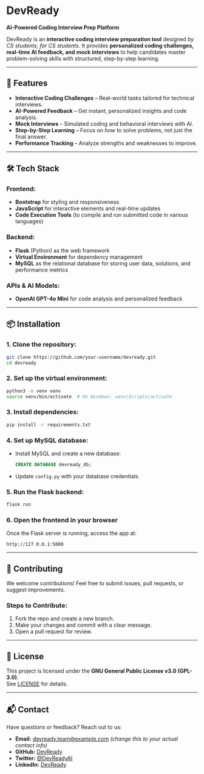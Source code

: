 # DevReady  

**AI-Powered Coding Interview Prep Platform**  

DevReady is an **interactive coding interview preparation tool** designed *by CS students, for CS students.* It provides **personalized coding challenges, real-time AI feedback, and mock interviews** to help candidates master problem-solving skills with structured, step-by-step learning.  

---

## 🚀 Features  

- **Interactive Coding Challenges** – Real-world tasks tailored for technical interviews.  
- **AI-Powered Feedback** – Get instant, personalized insights and code analysis.  
- **Mock Interviews** – Simulated coding and behavioral interviews with AI.  
- **Step-by-Step Learning** – Focus on *how* to solve problems, not just the final answer.  
- **Performance Tracking** – Analyze strengths and weaknesses to improve.  

---

## 🛠 Tech Stack  

### **Frontend:**  
- **Bootstrap** for styling and responsiveness  
- **JavaScript** for interactive elements and real-time updates  
- **Code Execution Tools** (to compile and run submitted code in various languages)  

### **Backend:**  
- **Flask** (Python) as the web framework  
- **Virtual Environment** for dependency management  
- **MySQL** as the relational database for storing user data, solutions, and performance metrics  

### **APIs & AI Models:**  
- **OpenAI GPT-4o Mini** for code analysis and personalized feedback  

---

## 📦 Installation  

### **1. Clone the repository:**  
```bash
git clone https://github.com/your-username/devready.git
cd devready
```

### **2. Set up the virtual environment:**  
```bash
python3 -m venv venv
source venv/bin/activate  # On Windows: venv\Scripts\activate
```

### **3. Install dependencies:**  
```bash
pip install -r requirements.txt
```

### **4. Set up MySQL database:**  
- Install MySQL and create a new database:  
  ```sql
  CREATE DATABASE devready_db;
  ```
- Update `config.py` with your database credentials.  

### **5. Run the Flask backend:**  
```bash
flask run
```

### **6. Open the frontend in your browser**  
Once the Flask server is running, access the app at:  
```
http://127.0.0.1:5000
```

---

## 🤝 Contributing  

We welcome contributions! Feel free to submit issues, pull requests, or suggest improvements.  

### Steps to Contribute:  

1. Fork the repo and create a new branch.  
2. Make your changes and commit with a clear message.  
3. Open a pull request for review.  

---

## 📜 License  

This project is licensed under the **GNU General Public License v3.0 (GPL-3.0)**.  
See [LICENSE](LICENSE) for details.  

---

## 📬 Contact  

Have questions or feedback? Reach out to us:  

- **Email:** devready.team@example.com *(change this to your actual contact info)*  
- **GitHub:** [DevReady](https://github.com/your-repo)  
- **Twitter:** [@DevReadyAI](https://twitter.com/devreadyai)  
- **LinkedIn:** [DevReady](https://linkedin.com/company/devready)  
